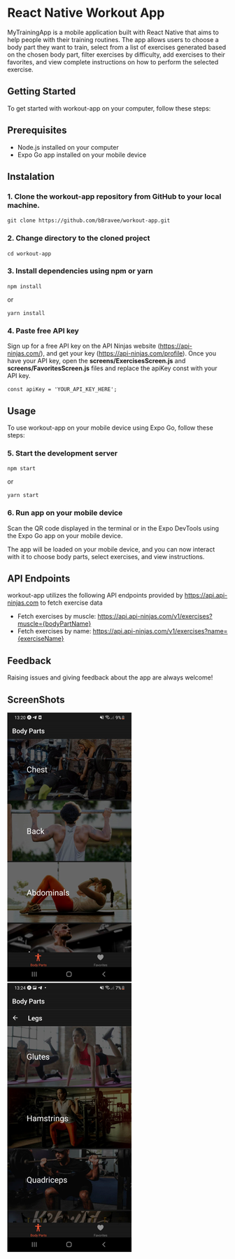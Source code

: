 # React Native Workout App
MyTrainingApp is a mobile application built with React Native that aims to help people with their training routines. The app allows users to choose a body part they want to train, select from a list of exercises generated based on the chosen body part, filter exercises by difficulty, add exercises to their favorites, and view complete instructions on how to perform the selected exercise.

## Getting Started
To get started with workout-app on your computer, follow these steps:

## Prerequisites
- Node.js installed on your computer
- Expo Go app installed on your mobile device

## Instalation
### 1. Clone the workout-app repository from GitHub to your local machine.
```
git clone https://github.com/bBravee/workout-app.git
```

### 2. Change directory to the cloned project
```
cd workout-app
```

### 3. Install dependencies using npm or yarn
```
npm install
```

or

```
yarn install
```
### 4. Paste free API key
Sign up for a free API key on the API Ninjas website (https://api-ninjas.com/), and get your key (https://api-ninjas.com/profile). Once you have your API key, open the **screens/ExercisesScreen.js** and **screens/FavoritesScreen.js** files and replace the apiKey const with your API key.
```
const apiKey = 'YOUR_API_KEY_HERE';
```
## Usage
To use workout-app on your mobile device using Expo Go, follow these steps:

### 5. Start the development server
```
npm start
```
or

```
yarn start
```
### 6. Run app on your mobile device
Scan the QR code displayed in the terminal or in the Expo DevTools using the Expo Go app on your mobile device.

The app will be loaded on your mobile device, and you can now interact with it to choose body parts, select exercises, and view instructions.

## API Endpoints
workout-app utilizes the following API endpoints provided by https://api.api-ninjas.com to fetch exercise data
- Fetch exercises by muscle: https://api.api-ninjas.com/v1/exercises?muscle={bodyPartName}
- Fetch exercises by name: https://api.api-ninjas.com/v1/exercises?name={exerciseName}

## Feedback
Raising issues and giving feedback about the app are always welcome!

## ScreenShots
![Preview Screenshoot1](/screenshots/preview1.png) ![Preview Screenshoot2](/screenshots/preview2.png)

